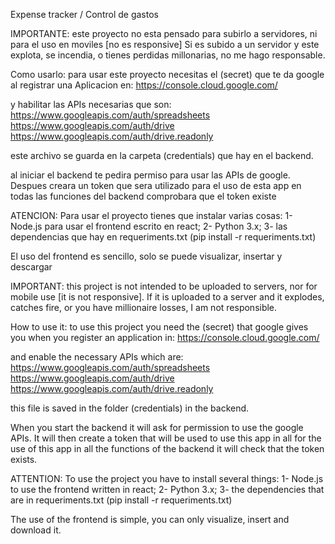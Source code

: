 Expense tracker / Control de gastos 

IMPORTANTE: este proyecto no esta pensado para subirlo a servidores, ni para el uso en moviles [no es responsive]
Si es subido a un servidor y este explota, se incendia, o tienes perdidas millonarias, no me hago responsable.

Como usarlo: para usar este proyecto necesitas el (secret) que te da google al registrar una Aplicacion en: 
https://console.cloud.google.com/

y habilitar las APIs necesarias que son:
https://www.googleapis.com/auth/spreadsheets
https://www.googleapis.com/auth/drive
https://www.googleapis.com/auth/drive.readonly

este archivo se guarda en la carpeta (credentials) que hay en el backend.

al iniciar el backend te pedira permiso para usar las APIs de google. Despues creara un token que sera utilizado 
para el uso de esta app en todas las funciones del backend comprobara que el token existe

ATENCION: Para usar el proyecto tienes que instalar varias cosas: 1- Node.js para usar el frontend escrito en react;
2- Python 3.x; 3- las dependencias que hay en requeriments.txt (pip install -r requeriments.txt)

El uso del frontend es sencillo, solo se puede visualizar, insertar y descargar 

IMPORTANT: this project is not intended to be uploaded to servers, nor for mobile use [it is not responsive].
If it is uploaded to a server and it explodes, catches fire, or you have millionaire losses, I am not responsible.

How to use it: to use this project you need the (secret) that google gives you when you register an application in: 
https://console.cloud.google.com/

and enable the necessary APIs which are:
https://www.googleapis.com/auth/spreadsheets
https://www.googleapis.com/auth/drive
https://www.googleapis.com/auth/drive.readonly

this file is saved in the folder (credentials) in the backend.

When you start the backend it will ask for permission to use the google APIs. It will then create a token that will be used to use this app in all 
for the use of this app in all the functions of the backend it will check that the token exists.

ATTENTION: To use the project you have to install several things: 1- Node.js to use the frontend written in react;
2- Python 3.x; 3- the dependencies that are in requeriments.txt (pip install -r requeriments.txt)

The use of the frontend is simple, you can only visualize, insert and download it. 